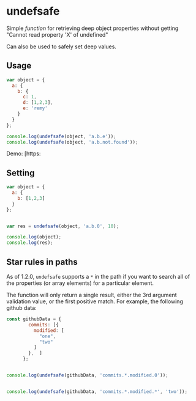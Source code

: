 # undefsafe

Simple *function* for retrieving deep object properties without getting "Cannot read property 'X' of undefined"

Can also be used to safely set deep values.

## Usage

```js
var object = {
  a: {
    b: {
      c: 1,
      d: [1,2,3],
      e: 'remy'
    }
  }
};

console.log(undefsafe(object, 'a.b.e')); 
console.log(undefsafe(object, 'a.b.not.found')); 
```

Demo: [https:

## Setting

```js
var object = {
  a: {
    b: [1,2,3]
  }
};


var res = undefsafe(object, 'a.b.0', 10);

console.log(object); 
console.log(res); 
```

## Star rules in paths

As of 1.2.0, `undefsafe` supports a `*` in the path if you want to search all of the properties (or array elements) for a particular element.

The function will only return a single result, either the 3rd argument validation value, or the first positive match. For example, the following github data:

```js
const githubData = {
        commits: [{
          modified: [
            "one",
            "two"
          ]
        },  ]
      };


console.log(undefsafe(githubData, 'commits.*.modified.0'));


console.log(undefsafe(githubData, 'commits.*.modified.*', 'two'));
```
